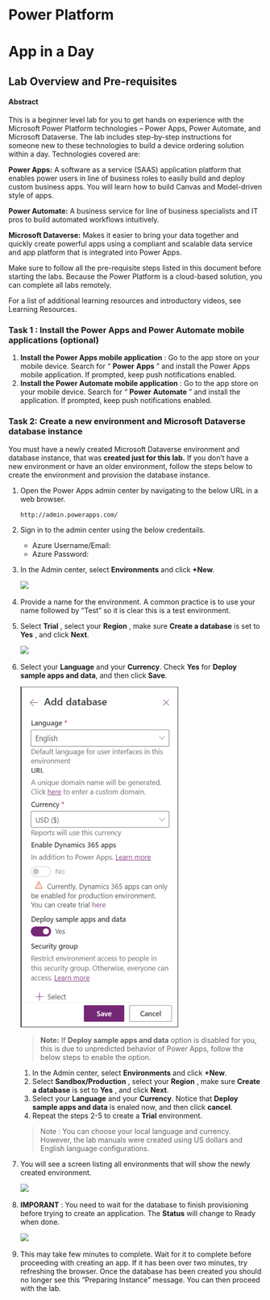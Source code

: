 # Power Platform

# App in a Day

## Lab Overview and Pre-requisites

#### Abstract

This is a beginner level lab for you to get hands on experience with the Microsoft Power Platform technologies – Power Apps, Power Automate, and Microsoft Dataverse. The lab includes step-by-step instructions for someone new to these technologies to build a device ordering solution within a day. Technologies covered are:

**Power Apps:** A software as a service (SAAS) application platform that enables power users in line of business roles to easily build and deploy custom business apps. You will learn how to build Canvas and Model-driven style of apps.

**Power Automate:** A business service for line of business specialists and IT pros to build automated workflows intuitively.

**Microsoft Dataverse:** Makes it easier to bring your data together and quickly create powerful apps using a compliant and scalable data service and app platform that is integrated into Power Apps.

Make sure to follow all the pre-requisite steps listed in this document before starting the labs. Because the Power Platform
is a cloud-based solution, you can complete all labs remotely.

For a list of additional learning resources and introductory videos, see Learning Resources.


### Task 1 : Install the Power Apps and Power Automate mobile applications (optional)

1. **Install the Power Apps mobile application** : Go to the app store on your mobile device. Search for “ **Power**
    **Apps** ” and install the Power Apps mobile application. If prompted, keep push notifications enabled.
2. **Install the Power Automate mobile application** : Go to the app store on your mobile device. Search for “ **Power**
    **Automate** ” and install the application. If prompted, keep push notifications enabled.

### Task 2: Create a new environment and Microsoft Dataverse database instance

You must have a newly created Microsoft Dataverse environment and database instance, that was **created just for this
lab.** If you don’t have a new environment or have an older environment, follow the steps below to create the environment
and provision the database instance.

1. Open the Power Apps admin center by navigating to the below URL in a web browser.

   ```
   http://admin.powerapps.com/
   ```
1. Sign in to the admin center using the below credentails.

    * Azure Username/Email: <inject key="AzureAdUserEmail"></inject> 
    * Azure Password: <inject key="AzureAdUserPassword"></inject>
      
1. In the Admin center, select **Environments** and click **+New**.

   ![](images/Module0/environment1.png)
   
1. Provide a name for the environment. A common practice is to use your name followed by “Test” so it is clear this
    is a test environment.
1. Select **Trial** , select your **Region** , make sure **Create a database** is set to **Yes** , and click **Next**.

   ![](images/Module0/environment2.png)
   
1. Select your **Language** and your **Currency**. Check **Yes** for **Deploy sample apps and data**, and then click **Save**.
  
   ![](images/Module0/environment3.png)
   
   > **Note:** If  **Deploy sample apps and data** option is disabled for you, this is due to unpredicted behavior of Power Apps, follow the below steps to enable the option. 
    1. In the Admin center, select **Environments** and click **+New**.
    2. Select **Sandbox/Production** , select your **Region** , make sure **Create a database** is set to **Yes** , and click **Next**.
    3. Select your **Language** and your **Currency**. Notice that **Deploy sample apps and data** is enaled now, and then click **cancel**.
    4. Repeat the steps 2-5 to create a **Trial** environment.


   > Note : You can choose your local language and currency. However, the lab manuals were created using US dollars and
English language configurations.

1. You will see a screen listing all environments that will show the newly created environment.

   ![](images/Module0/environment4.png)
   
1. **IMPORANT** : You need to wait for the database to finish provisioning before trying to create an application. The
    **Status** will change to Ready when done. 

   ![](images/Module0/environment5.png)
   
1. This may take few minutes to complete. Wait for it to complete before proceeding with creating an app. If it has
    been over two minutes, try refreshing the browser. Once the database has been created you should no longer see
    this “Preparing Instance” message. You can then proceed with the lab.
